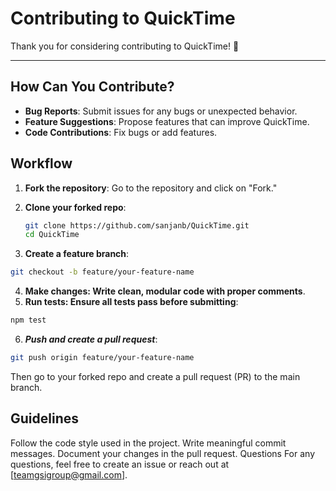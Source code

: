 # Contributing to QuickTime

Thank you for considering contributing to QuickTime! 🎉 

---

## How Can You Contribute?
- **Bug Reports**: Submit issues for any bugs or unexpected behavior.
- **Feature Suggestions**: Propose features that can improve QuickTime.
- **Code Contributions**: Fix bugs or add features.


## Workflow
1. **Fork the repository**:
   Go to the repository and click on "Fork."

2. **Clone your forked repo**:
   ```bash
   git clone https://github.com/sanjanb/QuickTime.git
   cd QuickTime
   ```
   
3. **Create a feature branch**:

```bash
git checkout -b feature/your-feature-name
```
4. **Make changes: Write clean, modular code with proper comments**.
5. **Run tests: Ensure all tests pass before submitting**:

```bash
npm test
```

6. ***Push and create a pull request***:

```bash
git push origin feature/your-feature-name
```

Then go to your forked repo and create a pull request (PR) to the main branch.

## Guidelines 
Follow the code style used in the project.
Write meaningful commit messages.
Document your changes in the pull request.
Questions
For any questions, feel free to create an issue or reach out at [teamgsigroup@gmail.com].


